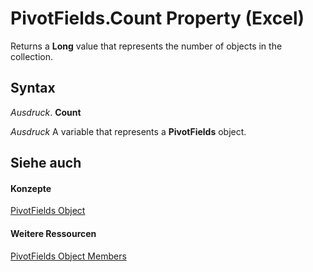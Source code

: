 
# PivotFields.Count Property (Excel)

Returns a  **Long** value that represents the number of objects in the collection.


## Syntax

 _Ausdruck_. **Count**

 _Ausdruck_ A variable that represents a **PivotFields** object.


## Siehe auch


#### Konzepte


[PivotFields Object](018d4cea-09ea-d4be-baef-5fd55062935b.md)
#### Weitere Ressourcen


[PivotFields Object Members](http://msdn.microsoft.com/library/5052ec10-ead9-3e8e-ac4b-d5d5ebc59921%28Office.15%29.aspx)